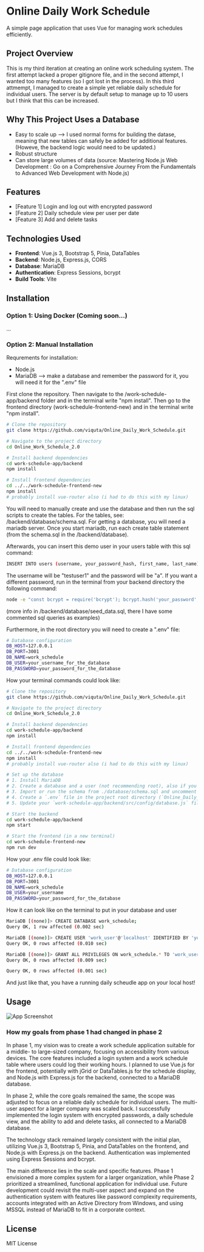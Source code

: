 # Online Daily Work Schedule

A simple page application that uses Vue for managing work schedules efficiently.

## Project Overview

This is my third iteration at creating an online work scheduling system. The first attempt lacked a proper gitignore file, and in the second attempt, I wanted too many features (so I got lost in the process). In this third attmempt, I managed to create a simple yet reliable daily schedule for individual users. The server is by default setup to manage up to 10 users but I think that this can be increased. 

## Why This Project Uses a Database

  - Easy to scale up --> I used normal forms for building the datase, meaning that new tables can safely be added for additional features. (Howeve, the backend logic would need to be updated.)
  - Robust structure
  - Can store large volumes of data
    (source: Mastering Node.js Web Development : Go on a Comprehensive Journey From the Fundamentals to Advanced Web Development with Node.js)

## Features

- [Feature 1] Login and log out with encrypted password
- [Feature 2] Daily schedule view per user per date
- [Feature 3] Add and delete tasks 

## Technologies Used

- **Frontend**: Vue.js 3, Bootstrap 5, Pinia, DataTables
- **Backend**: Node.js, Express.js, CORS
- **Database**: MariaDB
- **Authentication**: Express Sessions, bcrypt
- **Build Tools**: Vite

## Installation

### Option 1: Using Docker (Coming soon...)
...
### Option 2: Manual Installation
Requrements for installation:
- Node.js
- MariaDB --> make a database and remember the password for it, you will need it for the ".env" file


First clone the repository. Then navigate to the /work-schedule-app/backend folder and in the terminal write "npm install". Then go to the frontend directory (work-schedule-frontend-new) and in the terminal write "npm install". 

```bash
# Clone the repository
git clone https://github.com/viquta/Online_Daily_Work_Schedule.git

# Navigate to the project directory
cd Online_Work_Schedule_2.0

# Install backend dependencies
cd work-schedule-app/backend
npm install

# Install frontend dependencies
cd ../../work-schedule-frontend-new
npm install
# probably install vue-router also (i had to do this with my linux)
```

You will need to manually create and use the database and then run the sql scripts to create the tables. For the tables, see: /backend/database/schema.sql. For getting a database, you will need a mariadb server. Once you start mariadb, run each create table statement (from the schema.sql in the /backend/database). 

Afterwards, you can insert this demo user in your users table with this sql command: 
```bash
INSERT INTO users (username, your_password_hash, first_name, last_name) VALUES ('testuser1', '$2b$10$6kFoUDFFxLbalV0.o0Mm0OCVBIQ5nm5ImNc56WXKzgPqbY8x5FqGq' , 'Mary', 'Smith');
```

The username will be "testuser1" and the password will be "a". If you want a different password, run in the terminal from your backend directory the following command:
```bash
node -e "const bcrypt = require('bcrypt'); bcrypt.hash('your_password', 10).then(hash => console.log(hash));" 
```
(more info in /backend/database/seed_data.sql, there I have some commented sql queries as examples)

Furthermore, in the root directory you will need to create a ".env" file: 
```bash
# Database configuration
DB_HOST=127.0.0.1
DB_PORT=3001
DB_NAME=work_schedule
DB_USER=your_username_for_the_database
DB_PASSWORD=your_password_for_the_database
```

How your terminal commands could look like: 

```bash
# Clone the repository
git clone https://github.com/viquta/Online_Daily_Work_Schedule.git

# Navigate to the project directory
cd Online_Work_Schedule_2.0

# Install backend dependencies
cd work-schedule-app/backend
npm install

# Install frontend dependencies
cd ../../work-schedule-frontend-new
npm install
# probably install vue-router also (i had to do this with my linux)

# Set up the database
# 1. Install MariaDB
# 2. Create a database and a user (not recommending root), also if you are having trouble with this, just watch some tutorials or google
# 3. Import or run the schema from ./database/schema.sql and uncomment + run the INSERT users for \database\seed_data.sql (more instructions in that document)
# 4. Create a `.env` file in the project root directory (`Online_Daily_Work_Schedule/`). Copy the example below into this file and update the values (DB_USER, DB_PASSWORD, etc.) to match your database setup.
# 5. Update your `work-schedule-app/backend/src/config/database.js` file if necessary (though it should read from the `.env` file by default).

# Start the backend
cd work-schedule-app/backend
npm start

# Start the frontend (in a new terminal)
cd work-schedule-frontend-new
npm run dev
```
How your .env file could look like: 
```bash
# Database configuration
DB_HOST=127.0.0.1
DB_PORT=3001
DB_NAME=work_schedule
DB_USER=your_username
DB_PASSWORD=your_password_for_the_database
```


How it can look like on the terminal to put in your database and user
```bash
MariaDB [(none)]> CREATE DATABASE work_schedule;
Query OK, 1 row affected (0.002 sec)

MariaDB [(none)]> CREATE USER 'work_user'@'localhost' IDENTIFIED BY 'yourpasswordofchoice';
Query OK, 0 rows affected (0.010 sec)

MariaDB [(none)]> GRANT ALL PRIVILEGES ON work_schedule.* TO 'work_user'@'localhost';FLUSH PRIVILEGES;
Query OK, 0 rows affected (0.009 sec)

Query OK, 0 rows affected (0.001 sec)

```
And just like that, you have a running daily scheudle app on your local host! 

## Usage

![App Screenshot](https://github.com/viquta/Online_Daily_WorkSchedule/blob/main/documentation/draft_phase2.pptx%20-%20PowerPoint%2002_04_2025%2010_43_13.png)

### How my goals from phase 1 had changed in phase 2

In phase 1, my vision was to create a work schedule application suitable for a middle- to large-sized company, focusing on accessibility from various devices. The core features included a login system and a work schedule table where users could log their working hours. I planned to use Vue.js for the frontend, potentially with jGrid or DataTables.js for the schedule display, and Node.js with Express.js for the backend, connected to a MariaDB database.

In phase 2, while the core goals remained the same, the scope was adjusted to focus on a reliable daily schedule for individual users. The multi-user aspect for a larger company was scaled back. I successfully implemented the login system with encrypted passwords, a daily schedule view, and the ability to add and delete tasks, all connected to a MariaDB database.

The technology stack remained largely consistent with the initial plan, utilizing Vue.js 3, Bootstrap 5, Pinia, and DataTables on the frontend, and Node.js with Express.js on the backend. Authentication was implemented using Express Sessions and bcrypt.

The main difference lies in the scale and specific features. Phase 1 envisioned a more complex system for a larger organization, while Phase 2 prioritized a streamlined, functional application for individual use. Future development could revisit the multi-user aspect and expand on the authentication system with features like password complexity requirements, accounts integrated with an Active Directory from Windows, and using MSSQL instead of MariaDB to fit in a corporate context.

## License
MIT License
